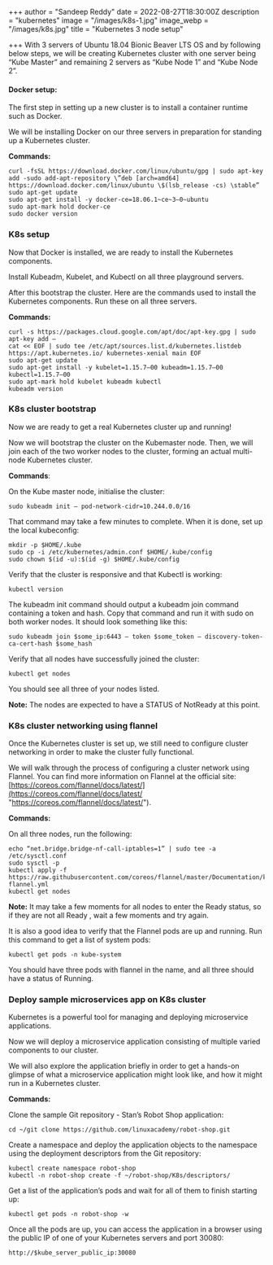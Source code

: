 +++
author = "Sandeep Reddy"
date = 2022-08-27T18:30:00Z
description = "kubernetes"
image = "/images/k8s-1.jpg"
image_webp = "/images/k8s.jpg"
title = "Kubernetes 3 node setup"

+++
With 3 servers of Ubuntu 18.04 Bionic Beaver LTS OS and by following below steps, we will be creating Kubernetes cluster with one server being “Kube Master” and remaining 2 servers as “Kube Node 1” and “Kube Node 2”.

#### Docker setup:

The first step in setting up a new cluster is to install a container runtime such as Docker.

We will be installing Docker on our three servers in preparation for standing up a Kubernetes cluster.

**Commands:**

    curl -fsSL https://download.docker.com/linux/ubuntu/gpg | sudo apt-key add -sudo add-apt-repository \”deb [arch=amd64] https://download.docker.com/linux/ubuntu \$(lsb_release -cs) \stable”
    sudo apt-get update
    sudo apt-get install -y docker-ce=18.06.1~ce~3–0~ubuntu
    sudo apt-mark hold docker-ce
    sudo docker version

### K8s setup

Now that Docker is installed, we are ready to install the Kubernetes components.

Install Kubeadm, Kubelet, and Kubectl on all three playground servers.

After this bootstrap the cluster. Here are the commands used to install the Kubernetes components. Run these on all three servers.

**Commands:**

    curl -s https://packages.cloud.google.com/apt/doc/apt-key.gpg | sudo apt-key add —
    cat << EOF | sudo tee /etc/apt/sources.list.d/kubernetes.listdeb https://apt.kubernetes.io/ kubernetes-xenial main EOF
    sudo apt-get update
    sudo apt-get install -y kubelet=1.15.7–00 kubeadm=1.15.7–00 kubectl=1.15.7–00
    sudo apt-mark hold kubelet kubeadm kubectl
    kubeadm version

### K8s cluster bootstrap

Now we are ready to get a real Kubernetes cluster up and running!

Now we will bootstrap the cluster on the Kubemaster node. Then, we will join each of the two worker nodes to the cluster, forming an actual multi-node Kubernetes cluster.

**Commands**:

On the Kube master node, initialise the cluster:

    sudo kubeadm init — pod-network-cidr=10.244.0.0/16

That command may take a few minutes to complete. When it is done, set up the local kubeconfig:

    mkdir -p $HOME/.kube
    sudo cp -i /etc/kubernetes/admin.conf $HOME/.kube/config
    sudo chown $(id -u):$(id -g) $HOME/.kube/config

Verify that the cluster is responsive and that Kubectl is working:

    kubectl version

The kubeadm init command should output a kubeadm join command containing a token and hash. Copy that command and run it with sudo on both worker nodes. It should look something like this:

    sudo kubeadm join $some_ip:6443 — token $some_token — discovery-token-ca-cert-hash $some_hash

Verify that all nodes have successfully joined the cluster:

    kubectl get nodes

You should see all three of your nodes listed.

**Note:** The nodes are expected to have a STATUS of NotReady at this point.

### K8s cluster networking using flannel

Once the Kubernetes cluster is set up, we still need to configure cluster networking in order to make the cluster fully functional.

We will walk through the process of configuring a cluster network using Flannel. You can find more information on Flannel at the official site: [https://coreos.com/flannel/docs/latest/](https://coreos.com/flannel/docs/latest/ "https://coreos.com/flannel/docs/latest/").

**Commands:**

On all three nodes, run the following:

    echo “net.bridge.bridge-nf-call-iptables=1” | sudo tee -a /etc/sysctl.conf
    sudo sysctl -p
    kubectl apply -f https://raw.githubusercontent.com/coreos/flannel/master/Documentation/kube-flannel.yml
    kubectl get nodes

**Note:** It may take a few moments for all nodes to enter the Ready status, so if they are not all Ready , wait a few moments and try again.

It is also a good idea to verify that the Flannel pods are up and running. Run this command to get a list of system pods:

    kubectl get pods -n kube-system

You should have three pods with flannel in the name, and all three should have a status of Running.

### Deploy sample microservices app on K8s cluster

Kubernetes is a powerful tool for managing and deploying microservice applications.

Now we will deploy a microservice application consisting of multiple varied components to our cluster.

We will also explore the application briefly in order to get a hands-on glimpse of what a microservice application might look like, and how it might run in a Kubernetes cluster.

**Commands:**

Clone the sample Git repository - Stan’s Robot Shop application:

    cd ~/git clone https://github.com/linuxacademy/robot-shop.git

Create a namespace and deploy the application objects to the namespace using the deployment descriptors from the Git repository:

    kubectl create namespace robot-shop
    kubectl -n robot-shop create -f ~/robot-shop/K8s/descriptors/

Get a list of the application’s pods and wait for all of them to finish starting up:

    kubectl get pods -n robot-shop -w

Once all the pods are up, you can access the application in a browser using the public IP of one of your Kubernetes servers and port 30080:

    http://$kube_server_public_ip:30080